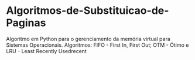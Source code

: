 # Algoritmos-de-Substituicao-de-Paginas
Algoritmo em Python para o gerenciamento da memória virtual para Sistemas Operacionais. Algoritmos: FIFO - First In, First Out; OTM - Ótimo e LRU - Least Recently Usedrecent

